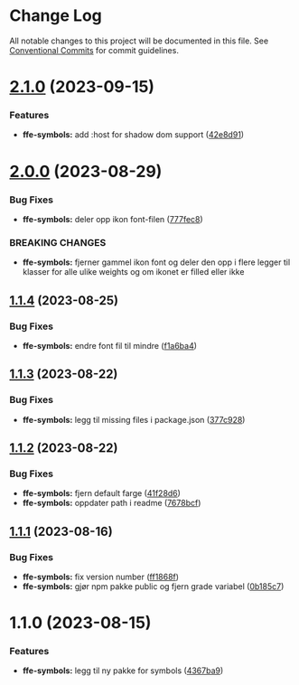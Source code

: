 # Change Log

All notable changes to this project will be documented in this file.
See [Conventional Commits](https://conventionalcommits.org) for commit guidelines.


# [2.1.0](https://github.com/SpareBank1/designsystem/compare/@sb1/ffe-symbols@2.0.0...@sb1/ffe-symbols@2.1.0) (2023-09-15)

### Features

-   **ffe-symbols:** add :host for shadow dom support ([42e8d91](https://github.com/SpareBank1/designsystem/commit/42e8d91308d70054ab666d932c85c0f4bf8fb2c6))

# [2.0.0](https://github.com/SpareBank1/designsystem/compare/@sb1/ffe-symbols@1.1.4...@sb1/ffe-symbols@2.0.0) (2023-08-29)

### Bug Fixes

-   **ffe-symbols:** deler opp ikon font-filen ([777fec8](https://github.com/SpareBank1/designsystem/commit/777fec869c2b7b9460670846365451982b29e1dd))

### BREAKING CHANGES

-   **ffe-symbols:** fjerner gammel ikon font og deler den opp i flere
    legger til klasser for alle ulike weights og om ikonet er filled eller ikke

## [1.1.4](https://github.com/SpareBank1/designsystem/compare/@sb1/ffe-symbols@1.1.3...@sb1/ffe-symbols@1.1.4) (2023-08-25)

### Bug Fixes

-   **ffe-symbols:** endre font fil til mindre ([f1a6ba4](https://github.com/SpareBank1/designsystem/commit/f1a6ba4f6886061b7215ee944a341e88fb057fbf))

## [1.1.3](https://github.com/SpareBank1/designsystem/compare/@sb1/ffe-symbols@1.1.2...@sb1/ffe-symbols@1.1.3) (2023-08-22)

### Bug Fixes

-   **ffe-symbols:** legg til missing files i package.json ([377c928](https://github.com/SpareBank1/designsystem/commit/377c928047d234a614b4e41fe49704890583e81a))

## [1.1.2](https://github.com/SpareBank1/designsystem/compare/@sb1/ffe-symbols@1.1.1...@sb1/ffe-symbols@1.1.2) (2023-08-22)

### Bug Fixes

-   **ffe-symbols:** fjern default farge ([41f28d6](https://github.com/SpareBank1/designsystem/commit/41f28d626b7668e4a33b8e5365ce259a576556f9))
-   **ffe-symbols:** oppdater path i readme ([7678bcf](https://github.com/SpareBank1/designsystem/commit/7678bcfea3c18ee5a20728d744e843f2302d1739))

## [1.1.1](https://github.com/SpareBank1/designsystem/compare/@sb1/ffe-symbols@1.1.0...@sb1/ffe-symbols@1.1.1) (2023-08-16)

### Bug Fixes

-   **ffe-symbols:** fix version number ([ff1868f](https://github.com/SpareBank1/designsystem/commit/ff1868fe3da48bb049d8975ef5767b826d45a6b6))
-   **ffe-symbols:** gjør npm pakke public og fjern grade variabel ([0b185c7](https://github.com/SpareBank1/designsystem/commit/0b185c772c195550b3a055a63a1202b01371de4c))

# 1.1.0 (2023-08-15)

### Features

-   **ffe-symbols:** legg til ny pakke for symbols ([4367ba9](https://github.com/SpareBank1/designsystem/commit/4367ba9229efaaff55534c34f51b99f3650593f9))

